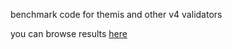 benchmark code for themis and other v4 validators

you can browse results [here](https://cdn.rawgit.com/playlyfe/themis/master/benchmark/results.html)

